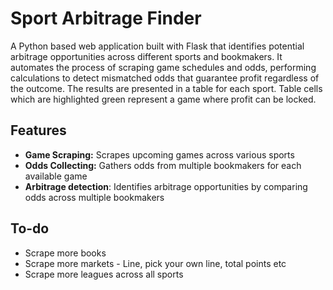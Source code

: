 # Sport Arbitrage Finder
A Python based web application built with Flask that identifies potential arbitrage opportunities across different sports and bookmakers. It automates the process of scraping game schedules and odds, performing calculations to detect mismatched odds that guarantee profit regardless of the outcome. The results are presented in a table for each sport. Table cells which are highlighted green represent a game where profit can be locked.

## Features
- **Game Scraping:** Scrapes upcoming games across various sports
- **Odds Collecting:** Gathers odds from multiple bookmakers for each available game
- **Arbitrage detection**: Identifies arbitrage opportunities by comparing odds across multiple bookmakers

## To-do
- Scrape more books
- Scrape more markets - Line, pick your own line, total points etc
- Scrape more leagues across all sports